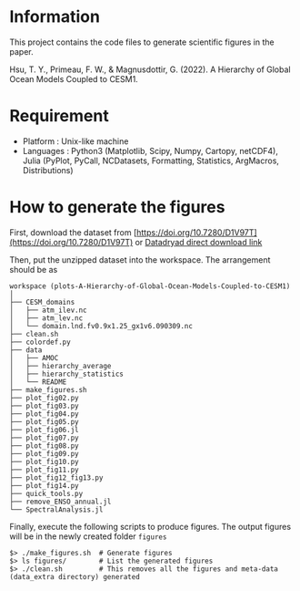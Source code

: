 # Information
This project contains the code files to generate scientific figures in the paper.

Hsu, T. Y., Primeau, F. W., & Magnusdottir, G. (2022). A Hierarchy of Global Ocean Models Coupled to CESM1.

# Requirement

- Platform  : Unix-like machine
- Languages : Python3 (Matplotlib, Scipy, Numpy, Cartopy, netCDF4), Julia (PyPlot, PyCall, NCDatasets, Formatting, Statistics, ArgMacros, Distributions)

# How to generate the figures

First, download the dataset from [https://doi.org/10.7280/D1V97T](https://doi.org/10.7280/D1V97T) or [Datadryad direct download link](https://datadryad.org/stash/share/fizzfQYLdKduFO_alkDIXkNM0qBbrGBXbolkMW64d6Y)

Then, put the unzipped dataset into the workspace. The arrangement should be as

```
workspace (plots-A-Hierarchy-of-Global-Ocean-Models-Coupled-to-CESM1)
│
├── CESM_domains
│   ├── atm_ilev.nc
│   ├── atm_lev.nc
│   └── domain.lnd.fv0.9x1.25_gx1v6.090309.nc
├── clean.sh
├── colordef.py
├── data
│   ├── AMOC
│   ├── hierarchy_average
│   ├── hierarchy_statistics
│   └── README
├── make_figures.sh
├── plot_fig02.py
├── plot_fig03.py
├── plot_fig04.py
├── plot_fig05.py
├── plot_fig06.jl
├── plot_fig07.py
├── plot_fig08.py
├── plot_fig09.py
├── plot_fig10.py
├── plot_fig11.py
├── plot_fig12_fig13.py
├── plot_fig14.py
├── quick_tools.py
├── remove_ENSO_annual.jl
└── SpectralAnalysis.jl
```

Finally, execute the following scripts to produce figures. The output figures will be in the newly created folder `figures`

```
$> ./make_figures.sh  # Generate figures
$> ls figures/        # List the generated figures
$> ./clean.sh         # This removes all the figures and meta-data (data_extra directory) generated
```
